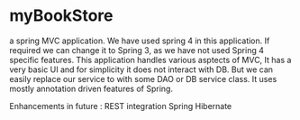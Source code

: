 # myBookStore
a spring MVC application.
We have used spring 4 in this application. If required we can change it to Spring 3, as we have not used Spring 4 specific features.
This application handles various asptects of MVC, It has a very basic UI and for simplicity it does not interact with DB.
But we can easily replace our service to with some DAO or DB service class.
It uses mostly annotation driven features of Spring.

Enhancements in future : REST integration
                         Spring Hibernate    
